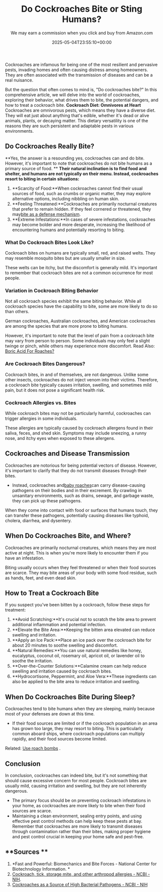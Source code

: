 ﻿---
author: We may earn a commission when you click and buy from Amazon.com
layout: post
title: "\u200B\u200BDo Cockroaches Bite or Sting Humans?"
date: '2025-05-04T23:55:10+00:00'
categories:
- Cockroaches
- Guide
tags: []
slug: /do-cockroaches-bite/
lastmod: 2025-05-07T12:21:26+03:00
---

Cockroaches are infamous for being one of the most resilient and pervasive pests, invading homes and often causing distress among homeowners. They are often associated with the transmission of diseases and can be a real nuisance.

But the question that often comes to mind is, "Do cockroaches bite?" In this comprehensive article, we will delve into the world of cockroaches, exploring their behavior, what drives them to bite, the potential dangers, and how to treat a cockroach bite.
**Cockroach Diet: Omnivores at Heart**
Cockroaches are omnivorous pests, which means they have a diverse diet. They will eat just about anything that's edible, whether it's dead or alive animals, plants, or decaying matter. This dietary versatility is one of the reasons they are such persistent and adaptable pests in various environments.
## **Do Cockroaches Really Bite?**
**Yes, the answer is a resounding yes, cockroaches can and do bite. However, it's important to note that cockroaches do not bite humans as a primary source of food. **
**Their natural inclination is to find food and shelter, and humans are not typically on their menu. Instead, cockroaches resort to biting in certain situations:**
1. **Scarcity of Food:**When cockroaches cannot find their usual sources of food, such as crumbs or organic matter, they may explore alternative options, including nibbling on human skin.
2. **Feeling Threatened:**Cockroaches are primarily nocturnal creatures that prefer to remain hidden. If they feel cornered or threatened, they may[bite as a defense mechanism](https://www.ncbi.nlm.nih.gov/pmc/articles/PMC4641686/).
3. **Extreme Infestations:**In cases of severe infestations, cockroaches may become bolder and more desperate, increasing the likelihood of encountering humans and potentially resorting to biting.
### **What Do Cockroach Bites Look Like?**
Cockroach bites on humans are typically small, red, and raised welts. They may resemble mosquito bites but are usually smaller in size.

These welts can be itchy, but the discomfort is generally mild. It's important to remember that cockroach bites are not a common occurrence for most people.
### **Variation in Cockroach Biting Behavior**
Not all cockroach species exhibit the same biting behavior. While all cockroach species have the capability to bite, some are more likely to do so than others.

German cockroaches, Australian cockroaches, and American cockroaches are among the species that are more prone to biting humans.

However, it's important to note that the level of pain from a cockroach bite may vary from person to person. Some individuals may only feel a slight twinge or pinch, while others may experience more discomfort.
Read Also:
[Boric Acid For Roaches?](https://pestpolicy.com/does-boric-acid-kill-roaches/)
### **Are Cockroach Bites Dangerous?**
Cockroach bites, in and of themselves, are not dangerous. Unlike some other insects, cockroaches do not inject venom into their victims. Therefore, a cockroach bite typically causes irritation, swelling, and sometimes mild pain, but it does not pose a significant health risk.
### **Cockroach Allergies vs. Bites**
While cockroach bites may not be particularly harmful, cockroaches can trigger allergies in some individuals.

These allergies are typically caused by cockroach allergens found in their saliva, feces, and shed skin. Symptoms may include sneezing, a runny nose, and itchy eyes when exposed to these allergens.
## **Cockroaches and Disease Transmission**
Cockroaches are notorious for being potential vectors of disease. However, it's important to clarify that they do not transmit diseases through their bites.
- Instead, cockroaches and[baby roaches](https://pestpolicy.com/what-do-baby-roaches-look-like//)can carry disease-causing pathogens on their bodies and in their excrement.
By crawling in unsanitary environments, such as drains, sewage, and garbage waste, they can pick up these pathogens.

When they come into contact with food or surfaces that humans touch, they can transfer these pathogens, potentially causing diseases like typhoid, cholera, diarrhea, and dysentery.
## **When Do Cockroaches Bite, and Where?**
Cockroaches are primarily nocturnal creatures, which means they are most active at night. This is when you're more likely to encounter them if you have an infestation.

Biting usually occurs when they feel threatened or when their food sources are scarce. They may bite areas of your body with some food residue, such as hands, feet, and even dead skin.
## **How to Treat a Cockroach Bite**
If you suspect you've been bitten by a cockroach, follow these steps for treatment:
1. **Avoid Scratching:**It's crucial not to scratch the bite area to prevent additional inflammation and potential infection.
2. **Elevate the Bite Area:**Keeping the bitten area elevated can reduce swelling and irritation.
3. **Apply an Ice Pack:**Place an ice pack over the cockroach bite for about 20 minutes to soothe swelling and discomfort.
4. **Natural Remedies:**You can use natural remedies like honey, eucalyptus, coconut oil, rosemary oil, apricot oil, or lavender oil to soothe the irritation.
5. **Over-the-Counter Solutions:**Calamine cream can help reduce swelling and irritation caused by cockroach bites.
6. **Hydrocortisone, Peppermint, and Aloe Vera:**These ingredients can also be applied to the bite area to reduce irritation and swelling.
## **When Do Cockroaches Bite During Sleep?**
Cockroaches tend to bite humans when they are sleeping, mainly because most of your defenses are down at this time.
- If their food sources are limited or if the cockroach population in an area has grown too large, they may resort to biting.
This is particularly common aboard ships, where cockroach populations can multiply rapidly, and their food sources become limited.

Related:
[Use roach bombs](https://pestpolicy.com/best-fogger-for-roaches/)
.
## **Conclusion**
In conclusion, cockroaches can indeed bite, but it's not something that should cause excessive concern for most people. Cockroach bites are usually mild, causing irritation and swelling, but they are not inherently dangerous.
- The primary focus should be on preventing cockroach infestations in your home, as cockroaches are more likely to bite when their food sources are scarce.
- Maintaining a clean environment, sealing entry points, and using effective pest control methods can help keep these pests at bay.
Remember that cockroaches are more likely to transmit diseases through contamination rather than their bites, making proper hygiene and pest control crucial in keeping your home safe and pest-free.
## **Sources **
1. *Fast and Powerful: Biomechanics and Bite Forces - National Center for Biotechnology Information. *
2. [Cockroach, tick, storage mite, and other arthropod allergies - NCBI - NIH](https://www.ncbi.nlm.nih.gov/pmc/articles/PMC4484749/).
3. [Cockroaches as a Source of High Bacterial Pathogens - NCBI - NIH](https://www.ncbi.nlm.nih.gov/pmc/articles/PMC4909895/)